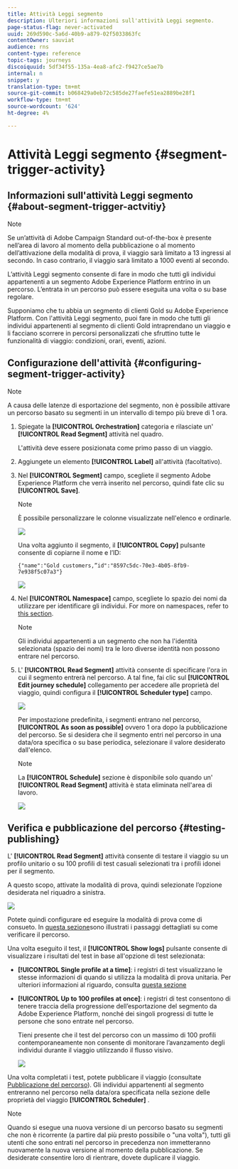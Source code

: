 ```yaml
---
title: Attività Leggi segmento
description: Ulteriori informazioni sull'attività Leggi segmento.
page-status-flag: never-activated
uuid: 269d590c-5a6d-40b9-a879-02f5033863fc
contentOwner: sauviat
audience: rns
content-type: reference
topic-tags: journeys
discoiquuid: 5df34f55-135a-4ea8-afc2-f9427ce5ae7b
internal: n
snippet: y
translation-type: tm+mt
source-git-commit: b068429a0eb72c585de27faefe51ea2889be28f1
workflow-type: tm+mt
source-wordcount: '624'
ht-degree: 4%

---
```



# Attività Leggi segmento {#segment-trigger-activity}

## Informazioni sull&#39;attività Leggi segmento {#about-segment-trigger-actvitiy}

>[!NOTE]
>
>Se  un’attività di Adobe Campaign Standard out-of-the-box è presente nell’area di lavoro al momento della pubblicazione o al momento dell’attivazione della modalità di prova, il viaggio sarà limitato a 13 ingressi al secondo. In caso contrario, il viaggio sarà limitato a 1000 eventi al secondo.

L’attività Leggi segmento consente di fare in modo che tutti gli individui appartenenti a un segmento Adobe Experience Platform entrino in un percorso. L’entrata in un percorso può essere eseguita una volta o su base regolare.

Supponiamo che tu abbia un segmento di clienti Gold su Adobe Experience Platform. Con l&#39;attività Leggi segmento, puoi fare in modo che tutti gli individui appartenenti al segmento di clienti Gold intraprendano un viaggio e li facciano scorrere in percorsi personalizzati che sfruttino tutte le funzionalità di viaggio: condizioni, orari, eventi, azioni.

## Configurazione dell&#39;attività {#configuring-segment-trigger-activity}

>[!NOTE]
>
>A causa delle latenze di esportazione del segmento, non è possibile attivare un percorso basato su segmenti in un intervallo di tempo più breve di 1 ora.

1. Spiegate la **[!UICONTROL Orchestration]** categoria e rilasciate un&#39; **[!UICONTROL Read Segment]** attività nel quadro.

   L&#39;attività deve essere posizionata come primo passo di un viaggio.

1. Aggiungete un elemento **[!UICONTROL Label]** all&#39;attività (facoltativo).

1. Nel **[!UICONTROL Segment]** campo, scegliete il segmento Adobe Experience Platform che verrà inserito nel percorso, quindi fate clic su **[!UICONTROL Save]**.

   >[!NOTE]
   >
   >È possibile personalizzare le colonne visualizzate nell&#39;elenco e ordinarle.

   ![](../assets/segment-trigger-segment-selection.png)

   Una volta aggiunto il segmento, il **[!UICONTROL Copy]** pulsante consente di copiarne il nome e l’ID:

   `{"name":"Gold customers,”id":"8597c5dc-70e3-4b05-8fb9-7e938f5c07a3"}`

   ![](../assets/segment-trigger-copy.png)

1. Nel **[!UICONTROL Namespace]** campo, scegliete lo spazio dei nomi da utilizzare per identificare gli individui. For more on namespaces, refer to [this section](../event/selecting-the-namespace.md).

   >[!NOTE]
   >
   >Gli individui appartenenti a un segmento che non ha l&#39;identità selezionata (spazio dei nomi) tra le loro diverse identità non possono entrare nel percorso.

1. L&#39; **[!UICONTROL Read Segment]** attività consente di specificare l&#39;ora in cui il segmento entrerà nel percorso. A tal fine, fai clic sul **[!UICONTROL Edit journey schedule]** collegamento per accedere alle proprietà del viaggio, quindi configura il **[!UICONTROL Scheduler type]** campo.

   ![](../assets/segment-trigger-schedule.png)

   Per impostazione predefinita, i segmenti entrano nel percorso, **[!UICONTROL As soon as possible]** ovvero 1 ora dopo la pubblicazione del percorso. Se si desidera che il segmento entri nel percorso in una data/ora specifica o su base periodica, selezionare il valore desiderato dall&#39;elenco.

   >[!NOTE]
   >
   >La **[!UICONTROL Schedule]** sezione è disponibile solo quando un&#39; **[!UICONTROL Read Segment]** attività è stata eliminata nell&#39;area di lavoro.

   ![](../assets/segment-trigger-properties.png)

## Verifica e pubblicazione del percorso {#testing-publishing}

L&#39; **[!UICONTROL Read Segment]** attività consente di testare il viaggio su un profilo unitario o su 100 profili di test casuali selezionati tra i profili idonei per il segmento.

A questo scopo, attivate la modalità di prova, quindi selezionate l’opzione desiderata nel riquadro a sinistra.

![](../assets/segment-trigger-test-modes.png)

Potete quindi configurare ed eseguire la modalità di prova come di consueto. In [questa sezione](../building-journeys/testing-the-journey.md)sono illustrati i passaggi dettagliati su come verificare il percorso.

Una volta eseguito il test, il **[!UICONTROL Show logs]** pulsante consente di visualizzare i risultati del test in base all&#39;opzione di test selezionata:

* **[!UICONTROL Single profile at a time]**: i registri di test visualizzano le stesse informazioni di quando si utilizza la modalità di prova unitaria. Per ulteriori informazioni al riguardo, consulta [questa sezione](../building-journeys/testing-the-journey.md#viewing_logs)

* **[!UICONTROL Up to 100 profiles at once]**: i registri di test consentono di tenere traccia della progressione dell’esportazione del segmento da Adobe Experience Platform, nonché dei singoli progressi di tutte le persone che sono entrate nel percorso.

   Tieni presente che il test del percorso con un massimo di 100 profili contemporaneamente non consente di monitorare l’avanzamento degli individui durante il viaggio utilizzando il flusso visivo.

   ![](../assets/read-segment-log.png)

Una volta completati i test, potete pubblicare il viaggio (consultate [Pubblicazione del percorso](../building-journeys/publishing-the-journey.md)). Gli individui appartenenti al segmento entreranno nel percorso nella data/ora specificata nella sezione delle proprietà del viaggio **[!UICONTROL Scheduler]** .

>[!NOTE]
>
>Quando si esegue una nuova versione di un percorso basato su segmenti che non è ricorrente (a partire dal più presto possibile o &quot;una volta&quot;), tutti gli utenti che sono entrati nel percorso in precedenza non immetteranno nuovamente la nuova versione al momento della pubblicazione. Se desiderate consentire loro di rientrare, dovete duplicare il viaggio.

